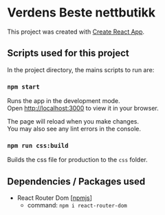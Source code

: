 # Verdens Beste nettbutikk

This project was created with [Create React App](https://github.com/facebook/create-react-app).

## Scripts used for this project

In the project directory, the mains scripts to run are:

### `npm start`

Runs the app in the development mode.\
Open [http://localhost:3000](http://localhost:3000) to view it in your browser.

The page will reload when you make changes.\
You may also see any lint errors in the console.

### `npm run css:build`

Builds the css file for production to the `css` folder.

## Dependencies / Packages used

- React Router Dom [[npmjs](https://www.npmjs.com/package/react-router-dom)]
    - command: `npm i react-router-dom`